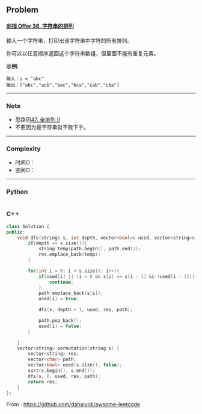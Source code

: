 ## Problem

#### [剑指 Offer 38. 字符串的排列](https://leetcode-cn.com/problems/zi-fu-chuan-de-pai-lie-lcof/)

输入一个字符串，打印出该字符串中字符的所有排列。

 

你可以以任意顺序返回这个字符串数组，但里面不能有重复元素。

 

**示例:**

```
输入：s = "abc"
输出：["abc","acb","bac","bca","cab","cba"]
```

 

------

### Note

- 思路同[47. 全排列 II](https://leetcode-cn.com/problems/permutations-ii/)
- 不要因为是字符串就不敢下手。

------

### Complexity

- 时间O：
- 空间O：

------

### Python

```python

```

### C++

```C++
class Solution {
public:
    void dfs(string& s, int depth, vector<bool>& used, vector<string>& res, vector<char>& path){
        if(depth == s.size()){
            string temp(path.begin(), path.end());
            res.emplace_back(temp);
        }

        for(int i = 0; i < s.size(); i++){
            if(used[i] || (i > 0 && s[i] == s[i - 1] && !used[i - 1])){
                continue;
            }
            path.emplace_back(s[i]);
            used[i] = true;

            dfs(s, depth + 1, used, res, path);

            path.pop_back();
            used[i] = false;
        }

    }
    vector<string> permutation(string s) {
        vector<string> res;
        vector<char> path;
        vector<bool> used(s.size(), false);
        sort(s.begin(), s.end());
        dfs(s, 0, used, res, path);
        return res;
    }
};
```



From : https://github.com/dahaiyidi/awsome-leetcode
